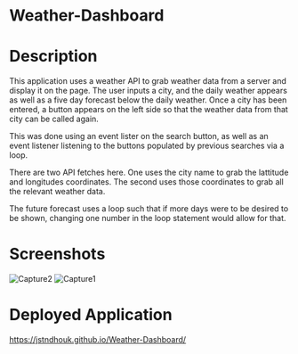 # Weather-Dashboard

# Description
This application uses a weather API to grab weather data from a server and display it on the page.  The user inputs a city, and the daily weather appears as well as a five day forecast below the daily weather.  Once a city has been entered, a button appears on the left side so that the weather data from that city can be called again.  

This was done using an event lister on the search button, as well as an event listener listening to the buttons populated by previous searches via a loop.  

There are two API fetches here.  One uses the city name to grab the lattitude and longitudes coordinates.  The second uses those coordinates to grab all the relevant weather data.  

The future forecast uses a loop such that if more days were to be desired to be shown, changing one number in the loop statement would allow for that.

# Screenshots
![Capture2](https://user-images.githubusercontent.com/88453191/137648134-20b17533-940a-4017-8e65-5a41dc406fad.png)
![Capture1](https://user-images.githubusercontent.com/88453191/137648136-e78a1547-7f3c-47a4-bb4b-653cb39c073d.png)

# Deployed Application
https://jstndhouk.github.io/Weather-Dashboard/
